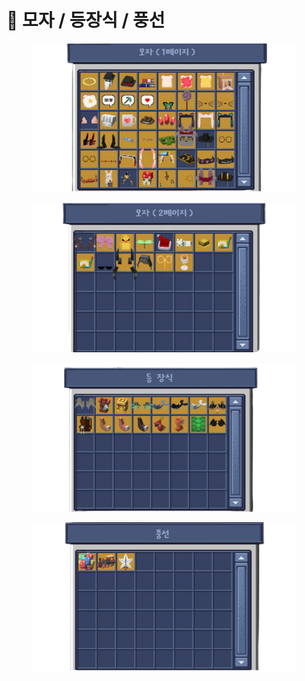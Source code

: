 # 👒 모자 / 등장식 / 풍선

<div>

<figure><img src="../../.gitbook/assets/제목을 입력해주세요_-001 (54).png" alt=""><figcaption></figcaption></figure>

 

<figure><img src="../../.gitbook/assets/제목을 입력해주세요_-001 (55).png" alt=""><figcaption></figcaption></figure>

</div>

<div>

<figure><img src="../../.gitbook/assets/제목을 입력해주세요_-001 (53).png" alt=""><figcaption></figcaption></figure>

 

<figure><img src="../../.gitbook/assets/제목을 입력해주세요_-001 (56).png" alt=""><figcaption></figcaption></figure>

</div>
